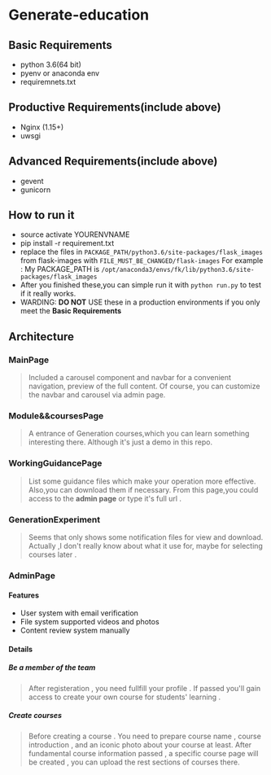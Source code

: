 # Generate-education

## Basic Requirements

- python 3.6(64 bit)
- pyenv or anaconda env
- requiremnets.txt

## Productive Requirements(include above)

- Nginx (1.15+)
- uwsgi

## Advanced Requirements(include above)

- gevent
- gunicorn

## How to run it

- source activate YOURENVNAME
- pip install -r requirement.txt
- replace the files in `PACKAGE_PATH/python3.6/site-packages/flask_images`  from flask-images with `FILE_MUST_BE_CHANGED/flask-images`
    For example : 
    My PACKAGE_PATH is `/opt/anaconda3/envs/fk/lib/python3.6/site-packages/flask_images`
- After you finished these,you can simple run it with `python run.py` to test if it really works.
- WARDING: **DO NOT** USE these in a production environments if you  only meet the **Basic Requirements**

## Architecture

### MainPage

> Included a carousel component and navbar for a convenient navigation, preview of the full content.
> Of course, you can customize the navbar and carousel via admin page.

### Module&&coursesPage

> A entrance of Generation courses,which you can learn something interesting there.
> Although it's just a demo in this repo.

### WorkingGuidancePage

> List some guidance files which make your operation more effective.
> Also,you can download them if necessary.
> From this page,you could access to the **admin page** or type it's full url .

### GenerationExperiment

> Seems that only shows some notification files for view and download.
> Actually ,I don't really know about what it use for, maybe for selecting courses later .

### AdminPage

#### Features

- User system with email verification
- File system supported videos and photos
- Content review system manually

#### Details

##### Be a member of the team

> After registeration , you need fullfill your profile . If passed you'll gain access to create your own course for students' learning .

##### Create courses

> Before creating a course . You need to prepare course name , course introduction , and an iconic photo about your course at least.
> After fundamental course information  passed , a specific course page will be created ,  you can upload the rest sections of courses there.
